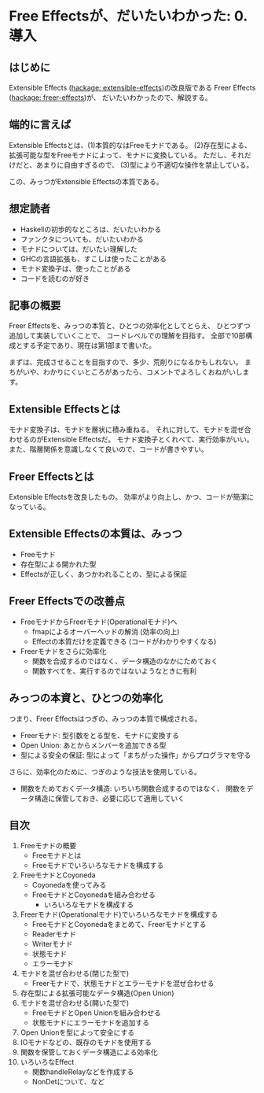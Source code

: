 Free Effectsが、だいたいわかった: 0. 導入
=========================================

はじめに
--------

Extensible Effects ([hackage: extensible-effects](
	https://hackage.haskell.org/package/extensible-effects))の改良版である
Freer Effects ([hackage: freer-effects](
	https://hackage.haskell.org/package/freer-effects))が、
だいたいわかったので、解説する。

端的に言えば
------------

Extensible Effectsとは、(1)本質的なはFreeモナドである。
(2)存在型による、拡張可能な型をFreeモナドによって、モナドに変換している。
ただし、それだけだと、あまりに自由すぎるので、
(3)型により不適切な操作を禁止している。

この、みっつがExtensible Effectsの本質である。

想定読者
--------

* Haskellの初歩的なところは、だいたいわかる
* ファンクタについても、だいたいわかる
* モナドについては、だいたい理解した
* GHCの言語拡張も、すこしは使ったことがある
* モナド変換子は、使ったことがある
* コードを読むのが好き

記事の概要
----------

Freer Effectsを、みっつの本質と、ひとつの効率化としてとらえ、
ひとつずつ追加して実装していくことで、
コードレベルでの理解を目指す。
全部で10部構成とする予定であり、現在は第1部まで書いた。

まずは、完成させることを目指すので、多少、荒削りになるかもしれない。
まちがいや、わかりにくいところがあったら、コメントでよろしくおねがいします。

Extensible Effectsとは
----------------------

モナド変換子は、モナドを層状に積み重ねる。
それに対して、モナドを混ぜ合わせるのがExtensible Effectsだ。
モナド変換子とくれべて、実行効率がいい。
また、階層関係を意識しなくて良いので、コードが書きやすい。

Freer Effectsとは
-----------------

Extensible Effectsを改良したもの。
効率がより向上し、かつ、コードが簡潔になっている。

Extensible Effectsの本質は、みっつ
----------------------------------

* Freeモナド
* 存在型による開かれた型
* Effectsが正しく、あつかわれることの、型による保証

Freer Effectsでの改善点
-----------------------

* FreeモナドからFreerモナド(Operationalモナド)へ
	+ fmapによるオーバーヘッドの解消 (効率の向上)
	+ Effectの本質だけを定義できる (コードがわかりやすくなる)
* Freerモナドをさらに効率化
	+ 関数を合成するのではなく、データ構造のなかにためておく
	+ 関数すべてを、実行するのではないようなときに有利

みっつの本資と、ひとつの効率化
------------------------------

つまり、Freer Effectsはつぎの、みっつの本質で構成される。

* Freerモナド: 型引数をとる型を、モナドに変換する
* Open Union: あとからメンバーを追加できる型
* 型による安全の保証: 型によって「まちがった操作」からプログラマを守る

さらに、効率化のために、つぎのような技法を使用している。

* 関数をためておくデータ構造: 
	いちいち関数合成するのではなく、
	関数をデータ構造に保管しておき、必要に応じて適用していく

目次
----

1. Freeモナドの概要
	* Freeモナドとは
	* Freeモナドでいろいろなモナドを構成する
2. FreeモナドとCoyoneda
	* Coyonedaを使ってみる
	* FreeモナドとCoyonedaを組み合わせる
		+ いろいろなモナドを構成する
3. Freerモナド(Operationalモナド)でいろいろなモナドを構成する
	* FreeモナドとCoyonedaをまとめて、Freerモナドとする
	* Readerモナド
	* Writerモナド
	* 状態モナド
	* エラーモナド
4. モナドを混ぜ合わせる(閉じた型で)
	* Freerモナドで、状態モナドとエラーモナドを混ぜ合わせる
5. 存在型による拡張可能なデータ構造(Open Union)
6. モナドを混ぜ合わせる(開いた型で)
	* FreeモナドとOpen Unionを組み合わせる
	* 状態モナドにエラーモナドを追加する
7. Open Unionを型によって安全にする
8. IOモナドなどの、既存のモナドを使用する
9. 関数を保管しておくデータ構造による効率化
10. いろいろなEffect
	* 関数handleRelayなどを作成する
	* NonDetについて、など
